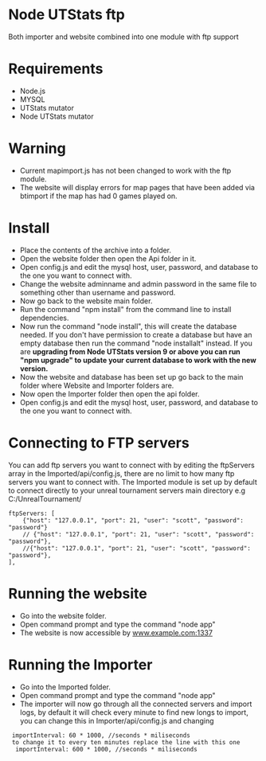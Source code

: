 # Node UTStats ftp
 Both importer and website combined into one module with ftp support


# Requirements 
- Node.js
- MYSQL
- UTStats mutator
- Node UTStats mutator


# Warning

- Current mapimport.js has not been changed to work with the ftp module.
- The website will display errors for map pages that have been added via btimport if the map has had 0 games played on.

# Install

- Place the contents of the archive into a folder.
- Open the website folder then open the Api folder in it.
- Open config.js and edit the mysql host, user, password, and database to the one you want to connect with.
- Change the website adminname and admin password in the same file to something other than username and password.
- Now go back to the website main folder.
- Run the command "npm install" from the command line to install dependencies.
- Now run the command "node install", this will create the database needed. If you don't have permission to create a database but have an empty database then run the command "node installalt" instead. If you are **upgrading from Node UTStats version 9 or above you can run "npm upgrade" to update your current database to work with the new version.**
- Now the website and database has been set up go back to the main folder where Website and Importer folders are.
- Now open the Importer folder then open the api folder.
- Open config.js and edit the mysql host, user, password, and database to the one you want to connect with.


# Connecting to FTP servers

You can add ftp servers you want to connect with by editing the ftpServers array in the Imported/api/config.js, there are no limit to how many ftp servers you want to connect with. The Imported module is set up
by default to connect directly to your unreal tournament servers main directory e.g C:/UnrealTournament/
```
ftpServers: [
    {"host": "127.0.0.1", "port": 21, "user": "scott", "password": "password"}
    // {"host": "127.0.0.1", "port": 21, "user": "scott", "password": "password"},
    //{"host": "127.0.0.1", "port": 21, "user": "scott", "password": "password"},
],
```


# Running the website
- Go into the website folder.
- Open command prompt and type the command "node app"
- The website is now accessible by www.example.com:1337

# Running the Importer

- Go into the Imported folder.
- Open command prompt and type the command "node app"
- The importer will now go through all the connected servers and import logs, by default it will check every minute to find new longs to import, you can change this in Importer/api/config.js and changing 
```
 importInterval: 60 * 1000, //seconds * miliseconds
 to change it to every ten minutes replace the line with this one
  importInterval: 600 * 1000, //seconds * miliseconds
```
